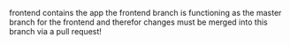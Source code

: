 frontend contains the app
the frontend branch is functioning as the master branch for the frontend and therefor changes must be merged into this branch via a pull request!